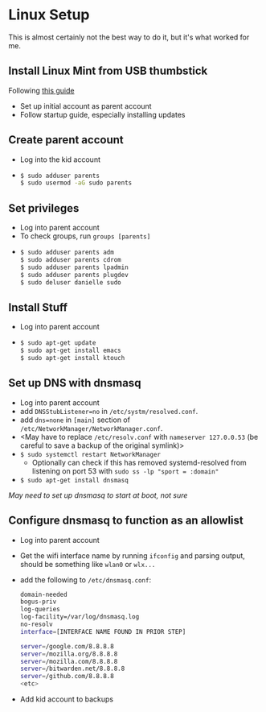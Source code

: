 # Linux Setup
This is almost certainly not the best way to do it, but it's what worked for me.


## Install Linux Mint from USB thumbstick
Following [this guide](https://linuxmint-installation-guide.readthedocs.io/en/latest/)

* Set up initial account as parent account
* Follow startup guide, especially installing updates

## Create parent account
* Log into the kid account
* ```bash
  $ sudo adduser parents
  $ sudo usermod -aG sudo parents
  ```

## Set privileges
* Log into parent account
* To check groups, run `groups [parents]`
* ```bash
  $ sudo adduser parents adm
  $ sudo adduser parents cdrom
  $ sudo adduser parents lpadmin
  $ sudo adduser parents plugdev
  $ sudo deluser danielle sudo
  ```
 
## Install Stuff
* Log into parent account
* ```bash
  $ sudo apt-get update
  $ sudo apt-get install emacs
  $ sudo apt-get install ktouch
  ```

## Set up DNS with dnsmasq
* Log into parent account
* add `DNSStubListener=no` in `/etc/systm/resolved.conf`.
* add `dns=none` in `[main]` section of `/etc/NetworkManager/NetworkManager.conf`.
* <May have to replace `/etc/resolv.conf` with `nameserver 127.0.0.53` (be careful to save a backup of the original symlink)>
* `$ sudo systemctl restart NetworkManager`
  * Optionally can check if this has removed systemd-resolved from listening on port 53 with `sudo ss -lp "sport = :domain"`
* `$ sudo apt-get install dnsmasq`

_May need to set up dnsmasq to start at boot, not sure_


## Configure dnsmasq to function as an allowlist
* Log into parent account
* Get the wifi interface name by running `ifconfig` and parsing output, should be something like `wlan0` or `wlx...`
* add the following to `/etc/dnsmasq.conf`:
  ```bash
  domain-needed
  bogus-priv
  log-queries
  log-facility=/var/log/dnsmasq.log
  no-resolv
  interface=[INTERFACE NAME FOUND IN PRIOR STEP]
  
  server=/google.com/8.8.8.8
  server=/mozilla.org/8.8.8.8
  server=/mozilla.com/8.8.8.8
  server=/bitwarden.net/8.8.8.8
  server=/github.com/8.8.8.8
  <etc>
  ```


* Add kid account to backups
